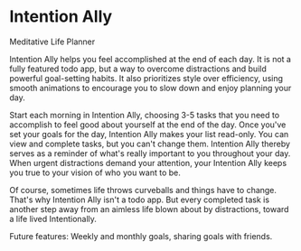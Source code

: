 # Intention Ally
Meditative Life Planner

Intention Ally helps you feel accomplished at the end of each day. It is not a fully featured todo app, but a way to overcome
distractions and build powerful goal-setting habits. It also prioritizes style over efficiency, using smooth animations to
encourage you to slow down and enjoy planning your day.

Start each morning in Intention Ally, choosing 3-5 tasks that you need to accomplish to feel good about yourself
at the end of the day. Once you've set your goals for the day, Intention Ally makes your 
list read-only. You can view and complete tasks, but you can't change them. Intention Ally thereby serves as a reminder of 
what's really important to you throughout your day. When urgent distractions demand your attention, your Intention Ally keeps
you true to your vision of who you want to be.

Of course, sometimes life throws curveballs and things have to change. That's why Intention Ally isn't a todo app. But every
completed task is another step away from an aimless life blown about by distractions, toward a life lived Intentionally.

Future features: Weekly and monthly goals, sharing goals with friends.
